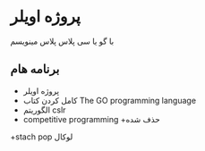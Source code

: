 ﻿# پروژه اویلر
با گو یا سی پلاس پلاس مینویسم

## برنامه هام
+ پروژه اویلر
+ کامل کردن کتاب The GO programming language
+ الگوریتم cslr
+ competitive programming
+حذف شده

+stach pop
لوکال
